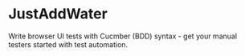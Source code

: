 # JustAddWater
Write browser UI tests with Cucmber (BDD) syntax - get your manual testers started with test automation.
